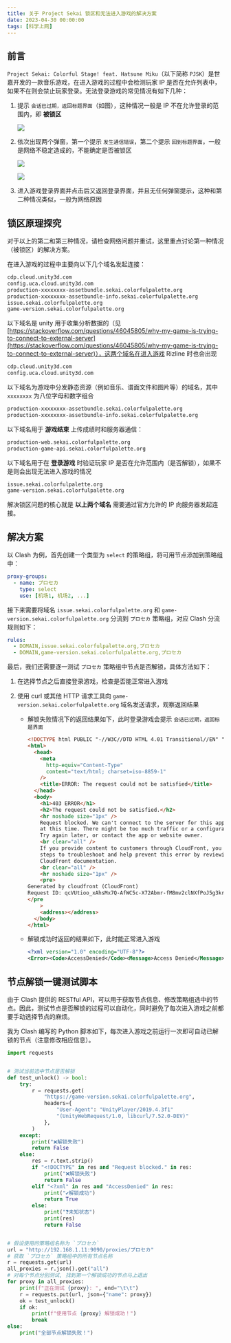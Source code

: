 ```yaml
---
title: 关于 Project Sekai 锁区和无法进入游戏的解决方案
date: 2023-04-30 00:00:00
tags: [科学上网]
---
```


## 前言

`Project Sekai: Colorful Stage! feat. Hatsune Miku`（以下简称 `PJSK`）是世嘉开发的一款音乐游戏，在进入游戏的过程中会检测玩家 IP 是否在允许列表中，如果不在则会禁止玩家登录。无法登录游戏的常见情况有如下几种：

1. 提示 `会话已过期，返回标题界面`（如图），这种情况一般是 IP 不在允许登录的范围内，即 **被锁区**

   ![](1682833256196.webp)

2. 依次出现两个弹窗，第一个提示 `发生通信错误`，第二个提示 `回到标题界面`，一般是网络不稳定造成的，不能确定是否被锁区

   ![](1682833260822.webp)

   ![](1682833264335.webp)

3. 进入游戏登录界面并点击后又返回登录界面，并且无任何弹窗提示，这种和第二种情况类似，一般为网络原因

## 锁区原理探究

对于以上的第二和第三种情况，请检查网络问题并重试，这里重点讨论第一种情况（被锁区）的解决方案。

在进入游戏的过程中主要向以下几个域名发起连接：

```bash
cdp.cloud.unity3d.com
config.uca.cloud.unity3d.com
production-xxxxxxxx-assetbundle.sekai.colorfulpalette.org
production-xxxxxxxx-assetbundle-info.sekai.colorfulpalette.org
issue.sekai.colorfulpalette.org
game-version.sekai.colorfulpalette.org
```

以下域名是 unity 用于收集分析数据的（见 [https://stackoverflow.com/questions/46045805/why-my-game-is-trying-to-connect-to-external-server](https://stackoverflow.com/questions/46045805/why-my-game-is-trying-to-connect-to-external-server)），这两个域名在进入游戏 Rizline 时也会出现

```bash
cdp.cloud.unity3d.com
config.uca.cloud.unity3d.com
```

以下域名为游戏中分发静态资源（例如音乐、谱面文件和图片等）的域名，其中 `xxxxxxxx` 为八位字母和数字组合

```bash
production-xxxxxxxx-assetbundle.sekai.colorfulpalette.org
production-xxxxxxxx-assetbundle-info.sekai.colorfulpalette.org
```

以下域名用于 **游戏结束** 上传成绩时和服务器通信：

```bash
production-web.sekai.colorfulpalette.org
production-game-api.sekai.colorfulpalette.org
```

以下域名用于在 **登录游戏** 时验证玩家 IP 是否在允许范围内（是否解锁），如果不是则会出现无法进入游戏的情况

```bash
issue.sekai.colorfulpalette.org
game-version.sekai.colorfulpalette.org
```

解决锁区问题的核心就是 **以上两个域名** 需要通过官方允许的 IP 向服务器发起连接。

## 解决方案

以 Clash 为例，首先创建一个类型为 `select` 的策略组，将可用节点添加到策略组中：

```yaml
proxy-groups:
  - name: プロセカ
    type: select
    use: [机场1, 机场2, ...]
```

接下来需要将域名 `issue.sekai.colorfulpalette.org` 和 `game-version.sekai.colorfulpalette.org` 分流到 `プロセカ` 策略组，对应 Clash 分流规则如下：

```yaml
rules:
  - DOMAIN,issue.sekai.colorfulpalette.org,プロセカ
  - DOMAIN,game-version.sekai.colorfulpalette.org,プロセカ
```

最后，我们还需要逐一测试 `プロセカ` 策略组中节点是否解锁，具体方法如下：

1. 在选择节点之后直接登录游戏，检查是否能正常进入游戏
2. 使用 curl 或其他 HTTP 请求工具向 `game-version.sekai.colorfulpalette.org` 域名发送请求，观察返回结果

   - 解锁失败情况下的返回结果如下，此时登录游戏会提示 `会话已过期，返回标题界面`

     ```html
     <!DOCTYPE html PUBLIC "-//W3C//DTD HTML 4.01 Transitional//EN" "http://www.w3.org/TR/html4/loose.dtd">
     <html>
       <head>
         <meta
           http-equiv="Content-Type"
           content="text/html; charset=iso-8859-1"
         />
         <title>ERROR: The request could not be satisfied</title>
       </head>
       <body>
         <h1>403 ERROR</h1>
         <h2>The request could not be satisfied.</h2>
         <hr noshade size="1px" />
         Request blocked. We can't connect to the server for this app or website
         at this time. There might be too much traffic or a configuration error.
         Try again later, or contact the app or website owner.
         <br clear="all" />
         If you provide content to customers through CloudFront, you can find
         steps to troubleshoot and help prevent this error by reviewing the
         CloudFront documentation.
         <br clear="all" />
         <hr noshade size="1px" />
         <pre>
     Generated by cloudfront (CloudFront)
     Request ID: qcVUtioo_xAhsMx7Q-AfWC5c-X72Abmr-fM8mv2clNXfPoJ5g3kr3g==
     </pre
         >
         <address></address>
       </body>
     </html>
     ```

   - 解锁成功时返回的结果如下，此时能正常进入游戏

     ```xml
     <?xml version="1.0" encoding="UTF-8"?>
     <Error><Code>AccessDenied</Code><Message>Access Denied</Message><RequestId>EJ865XKG7EW1Z5W6</RequestId><HostId>NhL8N6Fxgtpk4slR/6b+DSFiYhSscjPtujrr7ZKudMEgrJPn9Rd2qlBTvx02KIV3twIrtpQZkwg=</HostId></Error>
     ```

## 节点解锁一键测试脚本

由于 Clash 提供的 RESTful API，可以用于获取节点信息、修改策略组选中的节点。因此，测试节点是否解锁的过程可以自动化，同时避免了每次进入游戏之前都要手动选择节点的麻烦。

我为 Clash 编写的 Python 脚本如下，每次进入游戏之前运行一次即可自动已解锁的节点（注意修改相应信息）。

```python
import requests


# 测试当前选中节点是否解锁
def test_unlock() -> bool:
    try:
        r = requests.get(
            "https://game-version.sekai.colorfulpalette.org",
            headers={
                "User-Agent": "UnityPlayer/2019.4.3f1"
                "(UnityWebRequest/1.0, libcurl/7.52.0-DEV)"
            },
        )
    except:
        print("❌解锁失败")
        return False
    else:
        res = r.text.strip()
        if "<!DOCTYPE" in res and "Request blocked." in res:
            print("❌解锁失败")
            return False
        elif "<?xml" in res and "AccessDenied" in res:
            print("✔解锁成功")
            return True
        else:
            print("❓未知状态")
            print(res)
            return False


# 假设使用的策略组名称为 `プロセカ`
url = "http://192.168.1.11:9090/proxies/プロセカ"
# 获取 `プロセカ` 策略组中的所有节点名称
r = requests.get(url)
all_proxies = r.json().get("all")
# 对每个节点分别测试, 找到第一个解锁成功的节点马上退出
for proxy in all_proxies:
    print(f"正在测试 {proxy}: ", end="\t\t")
    r = requests.put(url, json={"name": proxy})
    ok = test_unlock()
    if ok:
        print(f"使用节点 {proxy} 解锁成功！")
        break
else:
    print("全部节点解锁失败！")
```

